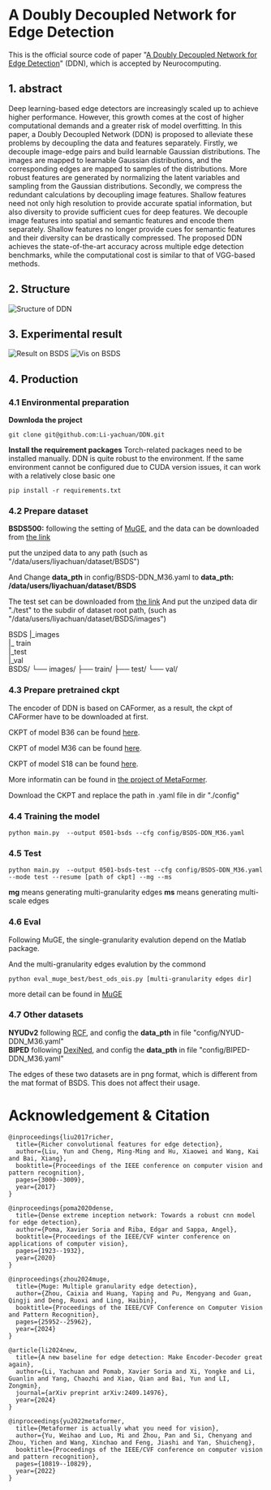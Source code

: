 # A Doubly Decoupled Network for Edge Detection
This is the official source code of paper "[A Doubly Decoupled Network for Edge Detection](https://www.sciencedirect.com/science/article/pii/S0925231225001146)" (DDN), which is accepted by Neurocomputing.

## 1. abstract
Deep learning-based edge detectors are increasingly scaled up to achieve higher performance. However, this growth comes at the cost of higher computational demands and a greater risk of
model overfitting. In this paper, a Doubly Decoupled Network (DDN) is proposed to alleviate these problems by decoupling the data and features separately. Firstly, we decouple image-edge pairs and
build learnable Gaussian distributions. The images are mapped to learnable Gaussian distributions, and the corresponding edges are mapped to samples of the distributions. More robust features are
generated by normalizing the latent variables and sampling from the Gaussian distributions. Secondly, we compress the redundant calculations by decoupling image features. Shallow features need not only
high resolution to provide accurate spatial information, but also diversity to provide sufficient cues for deep features. We decouple image features into spatial and semantic features and encode them
separately. Shallow features no longer provide cues for semantic features and their diversity can be drastically compressed. The proposed DDN achieves the state-of-the-art accuracy across multiple
edge detection benchmarks, while the computational cost is similar to that of VGG-based methods.


## 2. Structure
![Sructure of DDN](helper/struct.png)

## 3. Experimental result

![Result on BSDS](helper/bsds.png)
![Vis on BSDS](helper/vis_bsds.png)


## 4. Production

### 4.1 Environmental preparation
**Downloda the project**
```angular2html
git clone git@github.com:Li-yachuan/DDN.git
```
**Install the requirement packages**
Torch-related packages need to be installed manually.
DDN is quite robust to the environment. If the same environment cannot be configured due to CUDA version issues, it can work with a relatively close basic one

```angular2html
pip install -r requirements.txt
```

### 4.2 Prepare dataset

**BSDS500:** following the setting of [MuGE](https://github.com/ZhouCX117/UAED_MuGE),
and the data can be downloaded from [the link](https://drive.google.com/file/d/1iB2aUKTjDK0URbvUXbXBKBYAROftRKwX/view?usp=sharing)

put the unziped data to any path (such as "/data/users/liyachuan/dataset/BSDS")

And Change **data_pth** in config/BSDS-DDN_M36.yaml to **data_pth: /data/users/liyachuan/dataset/BSDS**

The test set can be downloaded from [the link](https://drive.google.com/file/d/1WiO8-WIGApY6OrrCBEin0FjrgKudhlUo/view?usp=drive_link)
And put the unziped data dir "./test" to the subdir of dataset root path,  (such as "/data/users/liyachuan/dataset/BSDS/images")  

BSDS
  |_images  
      |\_ train  
      |\_test  
      |\_val  
BSDS/
└── images/
    ├── train/
    ├── test/
    └── val/
  


### 4.3 Prepare pretrained ckpt
The encoder of DDN is based on CAFormer, as a result, the ckpt of CAFormer have to be downloaded at first.

CKPT of model B36 can be found [here](https://huggingface.co/sail/dl/resolve/main/caformer/caformer_s18_384_in21ft1k.pth).    

CKPT of model M36 can be found [here](https://huggingface.co/sail/dl/resolve/main/caformer/caformer_m36_384_in21ft1k.pth).

CKPT of model S18 can be found [here](https://huggingface.co/sail/dl/resolve/main/caformer/caformer_b36_384_in21ft1k.pth).

More informatin can be found in [the project of MetaFormer](https://github.com/sail-sg/metaformer).

Download the CKPT and replace the path in .yaml file in dir "./config"




### 4.4 Training the model 
```angular2html
python main.py  --output 0501-bsds --cfg config/BSDS-DDN_M36.yaml
```
### 4.5 Test
```angular2html
python main.py  --output 0501-bsds-test --cfg config/BSDS-DDN_M36.yaml --mode test --resume [path of ckpt] --mg --ms
```
**mg** means generating multi-granularity edges
**ms** means generating multi-scale edges

### 4.6 Eval

Following MuGE, the single-granularity evalution depend on the Matlab package.

And the multi-granularity edges evalution by the commond
```angular2html
python eval_muge_best/best_ods_ois.py [multi-granularity edges dir]
```
more detail can be found in [MuGE](https://github.com/ZhouCX117/UAED_MuGE)

### 4.7 Other datasets
**NYUDv2** following [RCF](https://github.com/yun-liu/RCF), and config the **data_pth** in file "config/NYUD-DDN_M36.yaml"  
**BIPED** following [DexiNed](https://github.com/xavysp/DexiNed), and config the **data_pth** in file "config/BIPED-DDN_M36.yaml"

The edges of these two datasets are in png format, which is different from the mat format of BSDS. This does not affect their usage.

# Acknowledgement & Citation

```angular2html
@inproceedings{liu2017richer,
  title={Richer convolutional features for edge detection},
  author={Liu, Yun and Cheng, Ming-Ming and Hu, Xiaowei and Wang, Kai and Bai, Xiang},
  booktitle={Proceedings of the IEEE conference on computer vision and pattern recognition},
  pages={3000--3009},
  year={2017}
}
```

```angular2html
@inproceedings{poma2020dense,
  title={Dense extreme inception network: Towards a robust cnn model for edge detection},
  author={Poma, Xavier Soria and Riba, Edgar and Sappa, Angel},
  booktitle={Proceedings of the IEEE/CVF winter conference on applications of computer vision},
  pages={1923--1932},
  year={2020}
}
```
```
@inproceedings{zhou2024muge,
  title={Muge: Multiple granularity edge detection},
  author={Zhou, Caixia and Huang, Yaping and Pu, Mengyang and Guan, Qingji and Deng, Ruoxi and Ling, Haibin},
  booktitle={Proceedings of the IEEE/CVF Conference on Computer Vision and Pattern Recognition},
  pages={25952--25962},
  year={2024}
}
```

```
@article{li2024new,
  title={A new baseline for edge detection: Make Encoder-Decoder great again},
  author={Li, Yachuan and Pomab, Xavier Soria and Xi, Yongke and Li, Guanlin and Yang, Chaozhi and Xiao, Qian and Bai, Yun and LI, Zongmin},
  journal={arXiv preprint arXiv:2409.14976},
  year={2024}
}
```

```
@inproceedings{yu2022metaformer,
  title={Metaformer is actually what you need for vision},
  author={Yu, Weihao and Luo, Mi and Zhou, Pan and Si, Chenyang and Zhou, Yichen and Wang, Xinchao and Feng, Jiashi and Yan, Shuicheng},
  booktitle={Proceedings of the IEEE/CVF conference on computer vision and pattern recognition},
  pages={10819--10829},
  year={2022}
}
```

